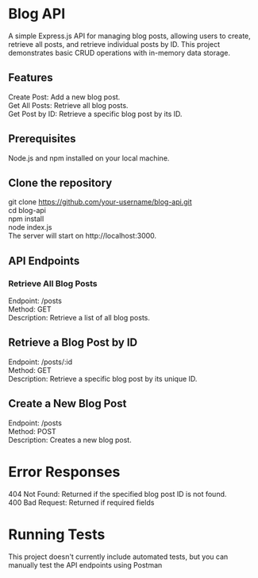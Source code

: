 # Blog API

A simple Express.js API for managing blog posts, allowing users to create, retrieve all posts, and retrieve individual posts by ID. This project demonstrates basic CRUD operations with in-memory data storage.

## Features  <br />
  Create Post: Add a new blog post.  <br />
  Get All Posts: Retrieve all blog posts.  <br />
  Get Post by ID: Retrieve a specific blog post by its ID.

## Prerequisites
  Node.js and npm installed on your local machine.

## Clone the repository
  git clone https://github.com/your-username/blog-api.git <br />
  cd blog-api  <br />
  npm install  <br />
  node index.js  <br />
The server will start on http://localhost:3000.

## API Endpoints
  ### Retrieve All Blog Posts      <br />
  Endpoint: /posts  <br />
  Method: GET  <br />
  Description: Retrieve a list of all blog posts.

 ## Retrieve a Blog Post by ID  <br />
   Endpoint: /posts/:id  <br />
   Method: GET  <br />
   Description: Retrieve a specific blog post by its unique ID.

## Create a New Blog Post  <br />
   Endpoint: /posts  <br />
   Method: POST  <br />
   Description: Creates a new blog post.

# Error Responses  <br />
  404 Not Found: Returned if the specified blog post ID is not found.  <br />
  400 Bad Request: Returned if required fields 
  
# Running Tests  <br />
  This project doesn't currently include automated tests, but you can manually test the API endpoints using Postman




